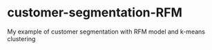 # customer-segmentation-RFM
My example of customer segmentation with RFM model and k-means clustering
